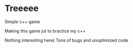 # Treeeee
Simple c++ game

Making this game jut to bractice my c++

Nothing interesting here) 
Tons of bugs and unoptimized code
